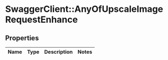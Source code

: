 # SwaggerClient::AnyOfUpscaleImageRequestEnhance

## Properties
Name | Type | Description | Notes
------------ | ------------- | ------------- | -------------

